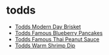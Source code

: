 # todds

 * [Todds Modern Day Brisket](../../index/t/todds-modern-day-brisket-51154000.json)
 * [Todds Famous Blueberry Pancakes](../../index/t/todds-famous-blueberry-pancakes.json)
 * [Todds Famous Thai Peanut Sauce](../../index/t/todds-famous-thai-peanut-sauce.json)
 * [Todds Warm Shrimp Dip](../../index/t/todds-warm-shrimp-dip.json)
